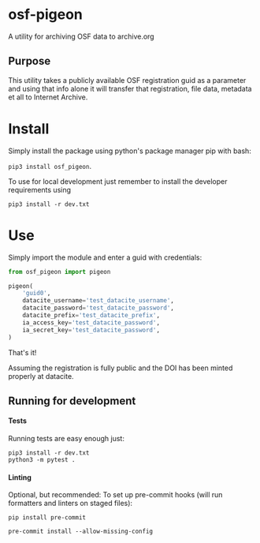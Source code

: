 # osf-pigeon

A utility for archiving OSF data to archive.org  


## Purpose

This utility takes a publicly available OSF registration guid as a parameter and using that info alone it will transfer
that registration, file data, metadata et all to Internet Archive.

# Install

Simply install the package using python's package manager pip with bash:
 
 `pip3 install osf_pigeon`. 
 
To use for local development just remember to install the developer requirements using 

`pip3 install -r dev.txt`

# Use

Simply import the module and enter a guid with credentials:

```python
from osf_pigeon import pigeon

pigeon(
    'guid0',
    datacite_username='test_datacite_username',
    datacite_password='test_datacite_password',
    datacite_prefix='test_datacite_prefix',
    ia_access_key='test_datacite_password',
    ia_secret_key='test_datacite_password',
)

```

That's it!

Assuming the registration is fully public and the DOI has been minted properly at datacite. 

## Running for development

#### Tests

Running tests are easy enough just:

```
pip3 install -r dev.txt
python3 -m pytest . 
```

#### Linting

Optional, but recommended: To set up pre-commit hooks (will run
formatters and linters on staged files):

```
pip install pre-commit

pre-commit install --allow-missing-config
```